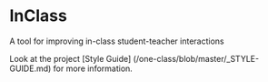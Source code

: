 # InClass
A tool for improving in-class student-teacher interactions


Look at the project [Style Guide] (/one-class/blob/master/_STYLE-GUIDE.md) for more information.
